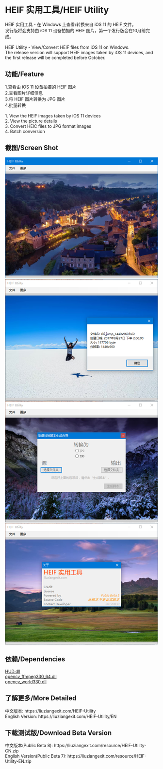 ﻿# HEIF 实用工具/HEIF Utility
HEIF 实用工具 - 在 Windows 上查看/转换来自 iOS 11 的 HEIF 文件。<br>
发行版将会支持由 iOS 11 设备拍摄的 HEIF 图片，第一个发行版会在10月前完成。<br>
<br>
HEIF Utility - View/Convert HEIF files from iOS 11 on Windows.<br>
The release version will support HEIF images taken by iOS 11 devices, and the first release will be completed before October.<br>
<h2>功能/Feature</h2>
1.查看由 iOS 11 设备拍摄的 HEIF 图片<br>
2.查看图片详细信息<br>
3.将 HEIF 图片转换为 JPG 图片<br>
4.批量转换<br>
<br>
1. View the HEIF images taken by iOS 11 devices<br>
2. View the picture details<br>
3. Convert HEIC files to JPG format images<br>
4. Batch conversion
<br>
<h2>截图/Screen Shot</h2>
<img src="/img/HEIFUScreenShot1.PNG"><br>
<img src="/img/HEIFUScreenShot2.PNG"><br>
<img src="/img/HEIFUScreenShot3.PNG"><br>
<img src="/img/HEIFUScreenShot4.PNG">
<br>
<h2>依赖/Dependencies</h2>
<a href="https://github.com/liuziangexit/HEIF-Utility-Native-DLL">HUD.dll</a><br>
<a href="http://opencv.org/">opencv_ffmpeg330_64.dll</a><br>
<a href="http://opencv.org/">opencv_world330.dll</a><br>
<h2>了解更多/More Detailed</h2>
中文版本: https://liuziangexit.com/HEIF-Utility<br>
English Version: https://liuziangexit.com/HEIF-Utility/EN
<h2>下载测试版/Download Beta Version</h2>
中文版本(Public Beta 8): https://liuziangexit.com/resource/HEIF-Utility-CN.zip<br>
English Version(Public Beta 7): https://liuziangexit.com/resource/HEIF-Utility-EN.zip
